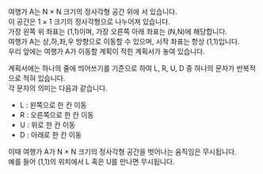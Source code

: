 여행가 A는 N × N 크기의 정사각형 공간 위에 서 있습니다.   
이 공간은 1 × 1 크기의 정사각형으로 나누어져 있습니다.   
가장 왼쪽 위 좌표는 (1,1)이며, 가장 오른쪽 아래 좌표는 (N,N)에 해당합니다.   
여행가 A는 상,하,좌,우 방향으로 이동할 수 있으며, 시작 좌표는 항상 (1,1)입니다.   
우리 앞에는 여행가 A가 이동할 계획이 적힌 계획서가 놓여 있습니다.   
   
계획서에는 하나의 줄에 띄어쓰기를 기준으로 하여 L, R, U, D 중 하나의 문자가 반복적으로 적혀 있습니다.   
각 문자의 의미는 다음과 같습니다.   
- L : 왼쪽으로 한 칸 이동
- R : 오른쪽으로 한 칸 이동
- U : 위로 한 칸 이동
- D : 아래로 한 칸 이동

이때 여행가 A가 N × N 크기의 정사각형 공간을 벗어나는 움직임은 무시됩니다.   
예를 들어 (1,1)의 위치에서 L 혹은 U를 만나면 무시됩니다.
